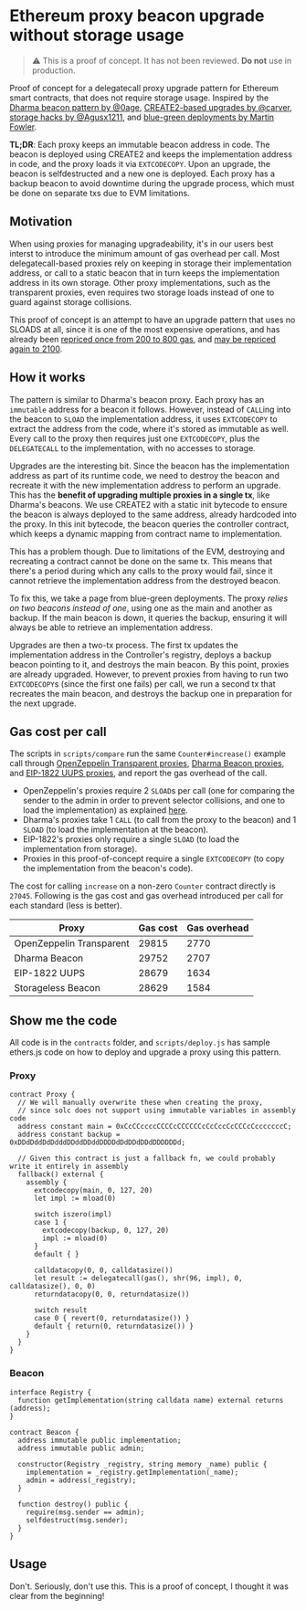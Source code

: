 # Ethereum proxy beacon upgrade without storage usage

> :warning: This is a proof of concept. It has not been reviewed. **Do not** use in production.

Proof of concept for a delegatecall proxy upgrade pattern for Ethereum smart contracts, that does not require storage usage. Inspired by the [Dharma beacon pattern by @0age](https://github.com/dharma-eng/dharma-smart-wallet/tree/1.5.0/contracts/upgradeability), [CREATE2-based upgrades by @carver](https://medium.com/@jason.carver/defend-against-wild-magic-in-the-next-ethereum-upgrade-b008247839d2), [storage hacks by @Agusx1211](https://medium.com/@agusx1211/evm-istambul-storage-pricing-5befaac32403), and [blue-green deployments by Martin Fowler](https://martinfowler.com/bliki/BlueGreenDeployment.html).

**TL;DR**: Each proxy keeps an immutable beacon address in code. The beacon is deployed using CREATE2 and keeps the implementation address in code, and the proxy loads it via `EXTCODECOPY`. Upon an upgrade, the beacon is selfdestructed and a new one is deployed. Each proxy has a backup beacon to avoid downtime during the upgrade process, which must be done on separate txs due to EVM limitations.

## Motivation

When using proxies for managing upgradeability, it's in our users best interst to introduce the minimum amount of gas overhead per call. Most delegatecall-based proxies rely on keeping in storage their implementation address, or call to a static beacon that in turn keeps the implementation address in its own storage. Other proxy implementations, such as the transparent proxies, even requires two storage loads instead of one to guard against storage collisions.

This proof of concept is an attempt to have an upgrade pattern that uses no SLOADS at all, since it is one of the most expensive operations, and has already been [repriced once from 200 to 800 gas](https://eips.ethereum.org/EIPS/eip-1884), and [may be repriced again to 2100](https://eips.ethereum.org/EIPS/eip-2929).

## How it works

The pattern is similar to Dharma's beacon proxy. Each proxy has an `immutable` address for a beacon it follows. However, instead of `CALL`ing into the beacon to `SLOAD` the implementation address, it uses `EXTCODECOPY` to extract the address from the code, where it's stored as immutable as well. Every call to the proxy then requires just one `EXTCODECOPY`, plus the `DELEGATECALL` to the implementation, with no accesses to storage.

Upgrades are the interesting bit. Since the beacon has the implementation address as part of its runtime code, we need to destroy the beacon and recreate it with the new implementation address to perform an upgrade. This has the **benefit of upgrading multiple proxies in a single tx**, like Dharma's beacons. We use CREATE2 with a static init bytecode to ensure the beacon is always deployed to the same address, already hardcoded into the proxy. In this init bytecode, the beacon queries the controller contract, which keeps a dynamic mapping from contract name to implementation.

This has a problem though. Due to limitations of the EVM, destroying and recreating a contract cannot be done on the same tx. This means that there's a period during which any calls to the proxy would fail, since it cannot retrieve the implementation address from the destroyed beacon. 

To fix this, we take a page from blue-green deployments. The proxy _relies on two beacons instead of one_, using one as the main and another as backup. If the main beacon is down, it queries the backup, ensuring it will always be able to retrieve an implementation address.

Upgrades are then a two-tx process. The first tx updates the implementation address in the Controller's registry, deploys a backup beacon pointing to it, and destroys the main beacon. By this point, proxies are already upgraded. However, to prevent proxies from having to run two `EXTCODECOPY`s (since the first one fails) per call, we run a second tx that recreates the main beacon, and destroys the backup one in preparation for the next upgrade.

## Gas cost per call

The scripts in `scripts/compare` run the same `Counter#increase()` example call through [OpenZeppelin Transparent proxies](https://github.com/OpenZeppelin/openzeppelin-contracts/tree/master/contracts/proxy), [Dharma Beacon proxies](https://github.com/dharma-eng/dharma-smart-wallet/tree/master/contracts/upgradeability), and [EIP-1822 UUPS proxies](https://eips.ethereum.org/EIPS/eip-1822), and report the gas overhead of the call.

- OpenZeppelin's proxies require 2 `SLOAD`s per call (one for comparing the sender to the admin in order to prevent selector collisions, and one to load the implementation) as explained [here](https://blog.openzeppelin.com/the-transparent-proxy-pattern/).
- Dharma's proxies take 1 `CALL` (to call from the proxy to the beacon) and 1 `SLOAD` (to load the implementation at the beacon).
- EIP-1822's proxies only require a single `SLOAD` (to load the implementation from storage).
- Proxies in this proof-of-concept require a single `EXTCODECOPY` (to copy the implementation from the beacon's code).

The cost for calling `increase` on a non-zero `Counter` contract directly is `27045`. Following is the gas cost and gas overhead introduced per call for each standard (less is better).

| Proxy | Gas cost | Gas overhead  |
|-|-|-|
| OpenZeppelin Transparent | 29815 | 2770 |
| Dharma Beacon  | 29752  | 2707 |
| EIP-1822 UUPS  | 28679 | 1634 |
| Storageless Beacon  | 28629 | 1584 |

## Show me the code

All code is in the `contracts` folder, and `scripts/deploy.js` has sample ethers.js code on how to deploy and upgrade a proxy using this pattern.

### Proxy

```solidity
contract Proxy {
  // We will manually overwrite these when creating the proxy,
  // since solc does not support using immutable variables in assembly code
  address constant main = 0xCcCCccccCCCCcCCCCCCcCcCccCcCCCcCcccccccC;
  address constant backup = 0xDDdDddDdDdddDDddDDddDDDDdDdDDdDDdDDDDDDd;

  // Given this contract is just a fallback fn, we could probably write it entirely in assembly
  fallback() external {
    assembly {
      extcodecopy(main, 0, 127, 20)
      let impl := mload(0)
      
      switch iszero(impl)
      case 1 {
        extcodecopy(backup, 0, 127, 20)
        impl := mload(0)
      }
      default { }

      calldatacopy(0, 0, calldatasize())
      let result := delegatecall(gas(), shr(96, impl), 0, calldatasize(), 0, 0)
      returndatacopy(0, 0, returndatasize())

      switch result
      case 0 { revert(0, returndatasize()) }
      default { return(0, returndatasize()) }
    }
  }
}
```

### Beacon

```solidity
interface Registry {
  function getImplementation(string calldata name) external returns (address);
}

contract Beacon {
  address immutable public implementation;
  address immutable public admin;

  constructor(Registry _registry, string memory _name) public {
    implementation = _registry.getImplementation(_name);
    admin = address(_registry);
  }

  function destroy() public {
    require(msg.sender == admin);
    selfdestruct(msg.sender);
  }
}
```

## Usage

Don't. Seriously, don't use this. This is a proof of concept, I thought it was clear from the beginning!

